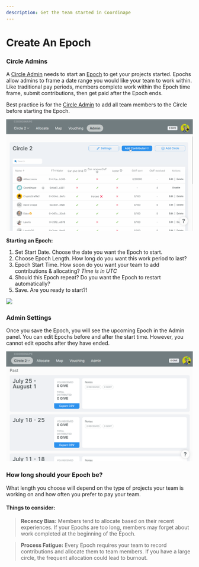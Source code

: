 ```yaml
---
description: Get the team started in Coordinape
---
```


# Create An Epoch

### Circle Admins

A [Circle Admin](../admin/) needs to start an [Epoch](./) to get your projects started. Epochs allow admins to frame a date range you would like your team to work within. Like traditional pay periods, members complete work within the Epoch time frame, submit contributions, then get paid after the Epoch ends.

Best practice is for the [Circle Admin](../admin/) to add all team members to the Circle before starting the Epoch.

![](<../../.gitbook/assets/Add Contributor.gif>)

**Starting an Epoch:**

1. Set Start Date. Choose the date you want the Epoch to start.
2. Choose Epoch Length. How long do you want this work period to last?
3. Epoch Start Time. How soon do you want your team to add contributions & allocating? _Time is in UTC_
4. Should this Epoch repeat? Do you want the Epoch to restart automatically?
5. Save. Are you ready to start?!

![](<../../.gitbook/assets/Create Epoch.gif>)

### Admin Settings

Once you save the Epoch, you will see the upcoming Epoch in the Admin panel. You can edit Epochs before and after the start time. However, you cannot edit epochs after they have ended.

![](<../../.gitbook/assets/image (4) (1) (2).png>)

### **How long should your Epoch be?**

What length you choose will depend on the type of projects your team is working on and how often you prefer to pay your team.

#### Things to consider:

> **Recency Bias:** Members tend to allocate based on their recent experiences. If your Epochs are too long, members may forget about work completed at the beginning of the Epoch.

> **Process Fatigue:** Every Epoch requires your team to record contributions and allocate them to team members. If you have a large circle, the frequent allocation could lead to burnout.

